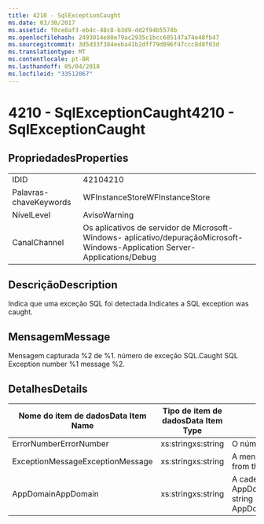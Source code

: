 ```yaml
---
title: 4210 - SqlExceptionCaught
ms.date: 03/30/2017
ms.assetid: f0ce8af3-eb4c-48c8-b3d9-dd2f94b5574b
ms.openlocfilehash: 2493014e80e79ac2935c1bcc685147a74e48fb47
ms.sourcegitcommit: 3d5d33f384eeba41b2dff79d096f47ccc8d8f03d
ms.translationtype: MT
ms.contentlocale: pt-BR
ms.lasthandoff: 05/04/2018
ms.locfileid: "33512067"
---
```

# <a name="4210---sqlexceptioncaught"></a><span data-ttu-id="27a40-102">4210 - SqlExceptionCaught</span><span class="sxs-lookup"><span data-stu-id="27a40-102">4210 - SqlExceptionCaught</span></span>
## <a name="properties"></a><span data-ttu-id="27a40-103">Propriedades</span><span class="sxs-lookup"><span data-stu-id="27a40-103">Properties</span></span>  
  
|||  
|-|-|  
|<span data-ttu-id="27a40-104">ID</span><span class="sxs-lookup"><span data-stu-id="27a40-104">ID</span></span>|<span data-ttu-id="27a40-105">4210</span><span class="sxs-lookup"><span data-stu-id="27a40-105">4210</span></span>|  
|<span data-ttu-id="27a40-106">Palavras-chave</span><span class="sxs-lookup"><span data-stu-id="27a40-106">Keywords</span></span>|<span data-ttu-id="27a40-107">WFInstanceStore</span><span class="sxs-lookup"><span data-stu-id="27a40-107">WFInstanceStore</span></span>|  
|<span data-ttu-id="27a40-108">Nível</span><span class="sxs-lookup"><span data-stu-id="27a40-108">Level</span></span>|<span data-ttu-id="27a40-109">Aviso</span><span class="sxs-lookup"><span data-stu-id="27a40-109">Warning</span></span>|  
|<span data-ttu-id="27a40-110">Canal</span><span class="sxs-lookup"><span data-stu-id="27a40-110">Channel</span></span>|<span data-ttu-id="27a40-111">Os aplicativos de servidor de Microsoft-Windows- aplicativo/depuração</span><span class="sxs-lookup"><span data-stu-id="27a40-111">Microsoft-Windows-Application Server-Applications/Debug</span></span>|  
  
## <a name="description"></a><span data-ttu-id="27a40-112">Descrição</span><span class="sxs-lookup"><span data-stu-id="27a40-112">Description</span></span>  
 <span data-ttu-id="27a40-113">Indica que uma exceção SQL foi detectada.</span><span class="sxs-lookup"><span data-stu-id="27a40-113">Indicates a SQL exception was caught.</span></span>  
  
## <a name="message"></a><span data-ttu-id="27a40-114">Mensagem</span><span class="sxs-lookup"><span data-stu-id="27a40-114">Message</span></span>  
 <span data-ttu-id="27a40-115">Mensagem capturada %2 de %1. número de exceção SQL.</span><span class="sxs-lookup"><span data-stu-id="27a40-115">Caught SQL Exception number %1 message %2.</span></span>  
  
## <a name="details"></a><span data-ttu-id="27a40-116">Detalhes</span><span class="sxs-lookup"><span data-stu-id="27a40-116">Details</span></span>  
  
|<span data-ttu-id="27a40-117">Nome do item de dados</span><span class="sxs-lookup"><span data-stu-id="27a40-117">Data Item Name</span></span>|<span data-ttu-id="27a40-118">Tipo de item de dados</span><span class="sxs-lookup"><span data-stu-id="27a40-118">Data Item Type</span></span>|<span data-ttu-id="27a40-119">Descrição</span><span class="sxs-lookup"><span data-stu-id="27a40-119">Description</span></span>|  
|--------------------|--------------------|-----------------|  
|<span data-ttu-id="27a40-120">ErrorNumber</span><span class="sxs-lookup"><span data-stu-id="27a40-120">ErrorNumber</span></span>|<span data-ttu-id="27a40-121">xs:string</span><span class="sxs-lookup"><span data-stu-id="27a40-121">xs:string</span></span>|<span data-ttu-id="27a40-122">O número do erro SQL.</span><span class="sxs-lookup"><span data-stu-id="27a40-122">The SQL error number.</span></span>|  
|<span data-ttu-id="27a40-123">ExceptionMessage</span><span class="sxs-lookup"><span data-stu-id="27a40-123">ExceptionMessage</span></span>|<span data-ttu-id="27a40-124">xs:string</span><span class="sxs-lookup"><span data-stu-id="27a40-124">xs:string</span></span>|<span data-ttu-id="27a40-125">A mensagem de exceção SQL.</span><span class="sxs-lookup"><span data-stu-id="27a40-125">The message from the SQL exception.</span></span>|  
|<span data-ttu-id="27a40-126">AppDomain</span><span class="sxs-lookup"><span data-stu-id="27a40-126">AppDomain</span></span>|<span data-ttu-id="27a40-127">xs:string</span><span class="sxs-lookup"><span data-stu-id="27a40-127">xs:string</span></span>|<span data-ttu-id="27a40-128">A cadeia de caracteres retornada por AppDomain.CurrentDomain.FriendlyName.</span><span class="sxs-lookup"><span data-stu-id="27a40-128">The string returned by AppDomain.CurrentDomain.FriendlyName.</span></span>|
